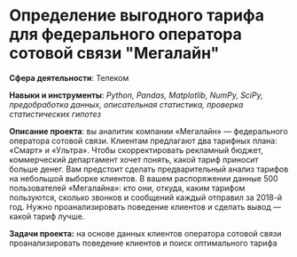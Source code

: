 # Определение выгодного тарифа для федерального оператора сотовой связи "Мегалайн"

**Сфера деятельности**: Телеком

**Навыки и инструменты**: *Python, Pandas, Matplotlib, NumPy, SciPy, предобработка данных, описательная статистика, проверка статистических гипотез*

**Описание проекта**: вы аналитик компании «Мегалайн» — федерального оператора сотовой связи. Клиентам предлагают два тарифных плана: «Смарт» и «Ультра». Чтобы скорректировать рекламный бюджет, коммерческий департамент хочет понять, какой тариф приносит больше денег.
Вам предстоит сделать предварительный анализ тарифов на небольшой выборке клиентов. В вашем распоряжении данные 500 пользователей «Мегалайна»: кто они, откуда, каким тарифом пользуются, сколько звонков и сообщений каждый отправил за 2018-й год. Нужно проанализировать поведение клиентов и сделать вывод — какой тариф лучше.

**Задачи проекта:** на основе данных клиентов оператора сотовой связи проанализировать поведение клиентов и поиск оптимального тарифа
